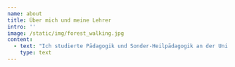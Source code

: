 ```yaml
---
name: about
title: Über mich und meine Lehrer
intro: ''
image: /static/img/forest_walking.jpg
content:
  - text: "Ich studierte Pädagogik und Sonder-Heilpädagogik an der Uni Wien bei inspirierenden Menschen wie Dr. Kos Robes und Emma Plank, die das Feuer der Liebe zu ihren Mitmenschen in sich trugen und denen es ein Anliegen war, diesen Funken an ihre Studenten weiter zu geben.\n\nIch arbeitete mit wunderbaren alten Menschen und ihren Geschichten, mit Kindern und Jugendlichen. Dabei wurde oft gezeichnet, gemalt, vorgelesen, getanzt, musiziert, in die Natur gegangen, geweint und gelacht.\n\nIch machte Erfahrungen mit tiergestützter Therapie, arbeitete mit einer Kunsttherapeutin an der Uni München.\n\nZusammen mit Kolleginnen bauten wir eine therapeutische Waldgruppe in der Lobau auf. Die Inspiration dazu kommt über die Freundin und Mentorin Moni  Hepp Hoppenthaler,  Gründerin und Leiterin des ersten Waldkindergartens in Bayern. \n\nBeim Familienaufstellen mit Ute Hargassner und Ilse Flick Aigner, die beide das alte Wissen aus traditionsreichen, mündlichen Kulturen wertschätzen und in ihre Arbeit mit einbeziehen, kann ich bis heute lernen.\n\nBei Hannah Folberth erfuhr ich von der wunderbar heilsamen Wirkung von Authentic movement und von der tiefen Kraft, die den alten, traditionellen Kreistänzen innewohnt.\n\nSaki Lee ist eine wundervoll inspirierende Frau, die die Weisheitslehren der Sufistischen Tradition auf wunderbare Weise lebt, still, unaufgeregt und tief leuchtend. In ihrer sanften Gegenwart öffnen sich Herzen wie Blüten, die sich der Sonne entgegen strecken.\n\nLars Muhl ist ein aktueller Vertreter der christlichen Mystik.\n\nEr zeigt in seinen Büchern und Seminaren eine sehr persönliche Vision von Jesus Christus, eine, die mit der offiziellen Organisation Kirche nicht allzu viel gemeinsam hat. Es ist eine Vision, die die menschliche, sich entwickelnde Seite ebenso sieht und würdigt wie die göttliche. Eine Vision, die männliche und weibliche Göttlichkeit in jedem Mann und jeder Frau anerkennt.\n\nDas ist sehr nahe an meiner eigenen gefühlten Wahrnehmung von der allumfassenden Liebe, die jedes fühlende Wesen als Bruder und Schwester erkennt. Und die auch sehr klare Worte findet, da, wo sich Falschheit oder Verwirrung und Missbrauch Platz machen möchten.\n\nEckhart Tolle ist für mich eine wunderbare Inspiration, immer und immer wieder neu ganz da zu sein, vollkommen im Augenblick zu landen, Gedanken und Gefühle als solche zu erkennen und wieder zurück in die pure Präsenz zu gehen.\n\nUnd aus dieser puren Präsenz heraus neu hinzu sehen, neu zu erkennen, was im Augenblick gebraucht wird.\n\nEs ist wie ein Blumenstrauß, bunt und vielfältig wie das Leben selbst, es sind verschiedenste Formen und Ausdrucksmöglichkeiten, das Leben zu feiern zu heilen und zu teilen, was immer ist, was immer sich zeigt.\n\nAktuelle Literatur: \n\nMeine zwei wunderbaren Söhne haben mich darauf aufmerksam gemacht, dass man auf einer Website auch aktuelle Literatur einfließen lassen müsste.\n\nAls Querverweis, so zu sagen, und um intellektuelle Interessen zu beantworten.\n\nNun, das weckt in mir den alt bekannten Wiederstand!\n\nIch hab das doch gefunden, in dem ich mich selbst auf den Weg gemacht habe, mich selbst gefragt habe: was tut gut, was heilt, was hilft, was lindert?\n\n\\-\tnicht einfach irgendwo abgeschrieben, nachgesprochen…\n\nUnd in aller erster Linie waren es die Natur selbst und manche liebevolle und achtsame Mitmenschen, die mir diese wunderbaren Erlebnisse ermöglichten.\n\nBücher haben mich begleitet, aber eher hinterher oder parallel zur Erfahrung, um diese zu bestätigen oder in größeren Zusammenhängen wieder zu erkennen, sozusagen.\n\nWie auch immer:\n\nLiteratur zum Thema Wald und warum uns Menschen das Sein und Gehen im Wald guttut, gibt es zurzeit reichlich.\n\nEs gibt aktuelle Analysen, welche feinen Duftstoffe, die gerade auf eineinhalb bis zwei Meter Höhe im Wald wirksam sind und auf uns Menschen beruhigend wirken, hier aktiv sind.\n\nAuch Literatur zur gegenwärtigen Erkenntnis in der westlichen Welt, dass Achtsamkeitspraxis, wie sie die buddhistische, sufistische und andere Traditionen seit langem kennen, uns Menschen auch und gerade jetzt gut tut, gibt es reichlich.\n\nEs gibt neue wissenschaftliche Forschungen zur tiefen Entspannung, die das Tönen und Summen und Mantren Singen mit sich bringen.\n\nbreathe!\n\nDon`t waste a single breath\n\nDon´t take it for granted\n\nWe don´t know, how much is left\n\nSaki Lee, Retreat Vienna 2019\n\nGroße Inspiration in ihren Vorträgen, Büchern, Gedichten und Seminaren sind mir:\n\nSaki Lee: Gesänge und Tänze der Sufi Tradition\n\nKiesha Crowther: aus Liebe zu Mutter Erde\n\nLars Muhl: The O Manuskript, Law of light \n\nElisabeth Lesser: broken open\n\nLorna Byrne: angels in my hair\n\nMichael Roads: durch die Augen der Liebe\n\nHafiz, Daniel Ladinsky: ich hörte Gott lachen\n\nJack Kornfield: the wisdom oft he heart\n\nGEDICHTE\n\n…\n\nKehr ein, mein Liebes,\n\nAus dieser rauen Welt,\n\ndie Steinsplitter prasseln ließ\n\nauf dein zartes Gesicht\n\n…\n\nAus: Ich hörte Gott lachen, Gemeinschaft mit jemanden, der Gott küssen kann,  Hafiz/Ladinsky\n\n…\n\nFahr damit fort, Sonnentropfen\n\nAus deinen Gebeten, aus deiner Arbeit und Musik\n\nUnd aus den schönen Liedern deiner Gefährten zu filtern\n\nUnd aus den unbedeutendsten Regungen\n\nDeines eigenen heiligen Körpers\n\nSei jetzt weise,\n\nmein liebes Herz,\n\nentscheide dich zu tanzen!\n\nAus: Ich hörte Gott lachen, Entscheide dich zu tanzen, \n\nHafiz/Ladinsky"
    type: text
---
```


